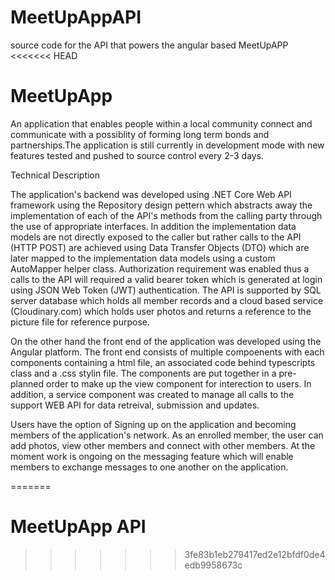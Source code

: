 # MeetUpAppAPI
source code for the API that powers the angular based MeetUpAPP
<<<<<<< HEAD
# MeetUpApp
An application that enables people within a local community connect and communicate with a possiblity of 
forming long term bonds and partnerships.The application is still currently in development mode with new features
tested and pushed to source control every 2-3 days. 

Technical Description

The application's backend was developed using .NET Core Web API
framework using the Repository design pettern which abstracts away the implementation of each of the API's methods
from the calling party through the use of appropriate interfaces. In addition the implementation data models are
not directly exposed to the caller but rather calls to the API (HTTP POST) are achieved using Data Transfer Objects
(DTO) which are later mapped to the implementation data models using a custom AutoMapper helper class. Authorization
requirement was enabled thus a calls to the API will required a valid bearer token which is generated at login
using JSON Web Token (JWT) authentication. The API is supported by SQL server database which holds all member records 
and a cloud based service (Cloudinary.com) which holds user photos and returns a reference to the picture file for
reference purpose.

On the other hand the front end of the application was developed using the Angular platform. The front end consists
of multiple compoenents with each components containing a html file, an associated code behind typescripts class and
a .css stylin file. The components are put together in a pre-planned order to make up the view component for 
interection to users. In addition, a service component was created to manage all calls to the support WEB API for
data retreival, submission and updates. 

Users have the option of Signing up on the application and becoming members of the application's network. As an
enrolled member, the user can add photos, view other members and connect with other members. At the moment work is ongoing 
on the messaging feature which will enable members to exchange messages to one another on the application.


=======
# MeetUpApp API
>>>>>>> 3fe83b1eb279417ed2e12bfdf0de4edb9958673c
